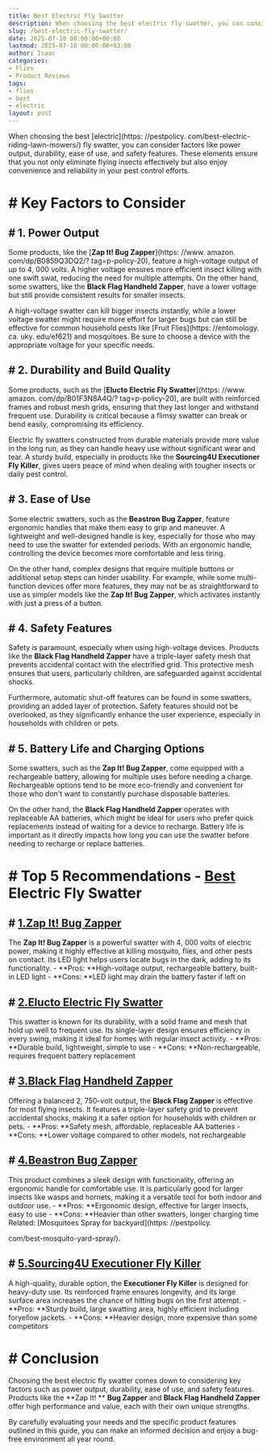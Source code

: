 ```yaml
---
title: Best Electric Fly Swatter
description: When choosing the best electric fly swatter, you can consider factors like power output, durability, ease of use, and safety features.
slug: /best-electric-fly-swatter/
date: 2025-07-10 00:00:00+00:00
lastmod: 2025-07-10 00:00:00+03:00
author: Isaac
categories:
- Flies
- Product Reviews
tags:
- flies
- best
- electric
layout: post
---
```


When choosing the best [electric](https: //pestpolicy. com/best-electric-riding-lawn-mowers/) fly swatter, you can consider factors like power output, durability, ease of use, and safety features. These elements ensure that you not only eliminate flying insects effectively but also enjoy convenience and reliability in your pest control efforts.

# # Key Factors to Consider

## # 1. Power Output

Some products, like the [**Zap It! Bug Zapper**](https: //www. amazon. com/dp/B0859Q3DQ2/? tag=p-policy-20), feature a high-voltage output of up to 4, 000 volts. A higher voltage ensures more efficient insect killing with one swift swat, reducing the need for multiple attempts. On the other hand, some swatters, like the **Black Flag Handheld Zapper**, have a lower voltage but still provide consistent results for smaller insects.

A high-voltage swatter can kill bigger insects instantly, while a lower voltage swatter might require more effort for larger bugs but can still be effective for common household pests like [Fruit Flies](https: //entomology. ca. uky. edu/ef621) and mosquitoes. Be sure to choose a device with the appropriate voltage for your specific needs.

## # 2. Durability and Build Quality

Some products, such as the [**Elucto Electric Fly Swatter**](https: //www. amazon. com/dp/B01F3N8A4Q/? tag=p-policy-20), are built with reinforced frames and robust mesh grids, ensuring that they last longer and withstand frequent use. Durability is critical because a flimsy swatter can break or bend easily, compromising its efficiency.

Electric fly swatters constructed from durable materials provide more value in the long run, as they can handle heavy use without significant wear and tear. A sturdy build, especially in products like the **Sourcing4U Executioner Fly Killer**, gives users peace of mind when dealing with tougher insects or daily pest control.

## # 3. Ease of Use

Some electric swatters, such as the **Beastron Bug Zapper**, feature ergonomic handles that make them easy to grip and maneuver. A lightweight and well-designed handle is key, especially for those who may need to use the swatter for extended periods. With an ergonomic handle, controlling the device becomes more comfortable and less tiring.

On the other hand, complex designs that require multiple buttons or additional setup steps can hinder usability. For example, while some multi-function devices offer more features, they may not be as straightforward to use as simpler models like the **Zap It! Bug Zapper**, which activates instantly with just a press of a button.

## # 4. Safety Features

Safety is paramount, especially when using high-voltage devices. Products like the **Black Flag Handheld Zapper** have a triple-layer safety mesh that prevents accidental contact with the electrified grid. This protective mesh ensures that users, particularly children, are safeguarded against accidental shocks.

Furthermore, automatic shut-off features can be found in some swatters, providing an added layer of protection. Safety features should not be overlooked, as they significantly enhance the user experience, especially in households with children or pets.

## # 5. Battery Life and Charging Options

Some swatters, such as the **Zap It! Bug Zapper**, come equipped with a rechargeable battery, allowing for multiple uses before needing a charge. Rechargeable options tend to be more eco-friendly and convenient for those who don't want to constantly purchase disposable batteries.

On the other hand, the **Black Flag Handheld Zapper** operates with replaceable AA batteries, which might be ideal for users who prefer quick replacements instead of waiting for a device to recharge. Battery life is important as it directly impacts how long you can use the swatter before needing to recharge or replace batteries.

# # Top 5 Recommendations - [Best](https://pestpolicy.com/best-electric-tiller-for-clay-soil/) Electric Fly Swatter

## # [1.**Zap It! Bug Zapper**](https://www.amazon.com/dp/B0859Q3DQ2/?tag=p-policy-20)

The **Zap It! Bug Zapper** is a powerful swatter with 4, 000 volts of electric power, making it highly effective at killing mosquito, flies, and other pests on contact. Its LED light helps users locate bugs in the dark, adding to its functionality. - **Pros: **High-voltage output, rechargeable battery, built-in LED light - **Cons: **LED light may drain the battery faster if left on

## # [2.**Elucto Electric Fly Swatter**](https://www.amazon.com/dp/B01F3N8A4Q/?tag=p-policy-20)

This swatter is known for its durability, with a solid frame and mesh that hold up well to frequent use. Its single-layer design ensures efficiency in every swing, making it ideal for homes with regular insect activity. - **Pros: **Durable build, lightweight, simple to use - **Cons: **Non-rechargeable, requires frequent battery replacement

## # [3.**Black Flag Handheld Zapper**](https://www.amazon.com/dp/B07N2K9KYT/?tag=p-policy-20)

Offering a balanced 2, 750-volt output, the **Black Flag Zapper** is effective for most flying insects. It features a triple-layer safety grid to prevent accidental shocks, making it a safer option for households with children or pets. - **Pros: **Safety mesh, affordable, replaceable AA batteries - **Cons: **Lower voltage compared to other models, not rechargeable

## # [4.**Beastron Bug Zapper**](https://www.amazon.com/dp/B073BX345P/?tag=p-policy-20)

This product combines a sleek design with functionality, offering an ergonomic handle for comfortable use. It is particularly good for larger insects like wasps and hornets, making it a versatile tool for both indoor and outdoor use. - **Pros: **Ergonomic design, effective for larger insects, easy to use - **Cons: **Heavier than other swatters, longer charging time Related: [Mosquitoes Spray for backyard](https: //pestpolicy.

com/best-mosquito-yard-spray/).

## # [5.**Sourcing4U Executioner Fly Killer**](https://www.amazon.com/dp/B000MU2MJA/?tag=p-policy-20)

A high-quality, durable option, the **Executioner Fly Killer** is designed for heavy-duty use. Its reinforced frame ensures longevity, and its large surface area increases the chance of hitting bugs on the first attempt. - **Pros: **Sturdy build, large swatting area, highly efficient including foryellow jackets. - **Cons: **Heavier design, more expensive than some competitors

# # Conclusion

Choosing the best electric fly swatter comes down to considering key factors such as power output, durability, ease of use, and safety features. Products like the **Zap It! ** **Bug Zapper** and **Black Flag Handheld Zapper** offer high performance and value, each with their own unique strengths.

By carefully evaluating your needs and the specific product features outlined in this guide, you can make an informed decision and enjoy a bug-free environment all year round.
